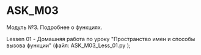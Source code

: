 # ASK_M03
Модуль №3. Подробнее о функциях.

Lessen 01 - Домашняя работа по уроку "Пространство имен и способы вызова функции" (файл: ASK_M03_Less_01.py ); 

